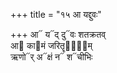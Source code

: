 +++
title = "१५ आ यद्दुवः"

+++
आ᳓ य᳓द् दु᳓वः शतक्रतव्  
आ᳓ का᳓मं जरितॄणा᳐᳓म्  
ऋणो᳓र् अ᳓क्षं न᳓ श᳓चीभिः